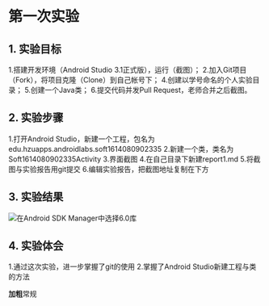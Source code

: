 # 第一次实验 

## 1. 实验目标
1.搭建开发环境（Android Studio 3.1正式版），运行（截图）；
2.加入Git项目（Fork），将项目克隆（Clone）到自己帐号下；
4.创建以学号命名的个人实验目录；
5.创建一个Java类；
6.提交代码并发Pull Request，老师合并之后截图。
## 2. 实验步骤
1.打开Android Studio，新建一个工程，包名为edu.hzuapps.androidlabs.soft1614080902335
2.新建一个类，类名为Soft1614080902335Activity
3.界面截图
4.在自己目录下新建report1.md
5.将截图与实验报告用git提交
6.编辑实验报告，把截图地址复制在下方

## 3. 实验结果

![在Android SDK Manager中选择6.0库](https://raw.githubusercontent.com/ChenchenJT/android-labs-2018/master/soft1614080902335/Soft1614080902335.png "配置教育网下载代理")


## 4. 实验体会
1.通过这次实验，进一步掌握了git的使用
2.掌握了Android Studio新建工程与类的方法

**加粗**常规
